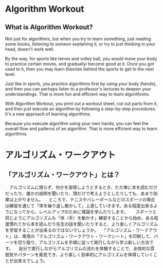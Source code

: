 # Algorithm Workout

## What is Algorithm Workout?
Not just for algorithms, but when you try to learn something, just reading some books, listening to someon explaining it, or try to just thinking in your head, doesn't work well.

By the way, for sports like tennis and volley ball, you would move your body to practice certain moves, and graduallyi become good at it. Once you got used to it, then you may learn theories behind the sports to get to the next level.

Just like in sports, you practice algorithms first by using your body (hands), and then you can perhaps listen to a professor's lectures to deepen your understandings. That is more fun and efficient way to learn algorithnms.

With Algorithm Workout, you print out a workout sheet, cut out parts from it, and then just execute an algorithm by following a step-by-step procedures. It's a new approach of learning algorithms. 

Because you execute algorithm using your own hands, you can feel the overall flow and patterns of an algorithm. That is more efficient way to learn algorithms.

# アルゴリズム・ワークアウト

## 「アルゴリズム・ワークアウト」とは？
　アルゴリズムに限らず、何かを習得しようとするとき、ただ単に本を読むだけだったり、誰かの説明を聞いたり、頭だけで考えようとしたりしても、あまり効果は上がりません。
　ところで、テニスやバレーボールなどのスポーツの場合は練習を通じて「体を繰り返し動かして」上達していきます。ある程度出来るようになってから、レベルアップのために理論を学んだりします。　
　スポーツと同じようにアルゴリズムも「体（手）を動かす」練習することから始め、ある程度慣れてから本を読んだり先生の話を聞いたりすると、より楽しくアルゴリズムを学習することが出来るのではないでしょうか。
　「アルゴリズム・ワークアウト」は、専用の「アルゴリズム・ワークアウト・ワークシート」を印刷して、パーツを切り取り、アルゴリズムを手順に従って実行しながら学ぶ新しい方法です。
　自分で実行しながらアルゴリズムの流れを体験することで、全体的な雰囲気やパターンを発見でき、より楽しく効率的にアルゴリズムを体得していくことが出来るでしょう。